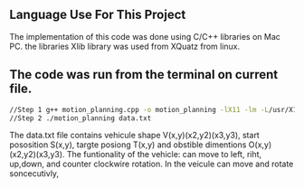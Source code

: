 ## Language Use For This Project
The implementation of this code was done using C/C++ libraries on Mac PC.
the libraries Xlib library was used from XQuatz from linux.
## The code was run from the terminal on current file.
```bash
//Step 1 g++ motion_planning.cpp -o motion_planning -lX11 -lm -L/usr/X11R6/lib
//Step 2 ./motion_planning data.txt
```
 The data.txt file contains vehicule shape V(x,y)(x2,y2)(x3,y3), start pososition S(x,y), targte posiong T(x,y) and obstible dimentions O(x,y)(x2,y2)(x3,y3).
The funtionality of the vehicle: can move to left, riht, up,down, and counter clockwire rotation.
In the veicule can move and rotate soncecutivly, 

